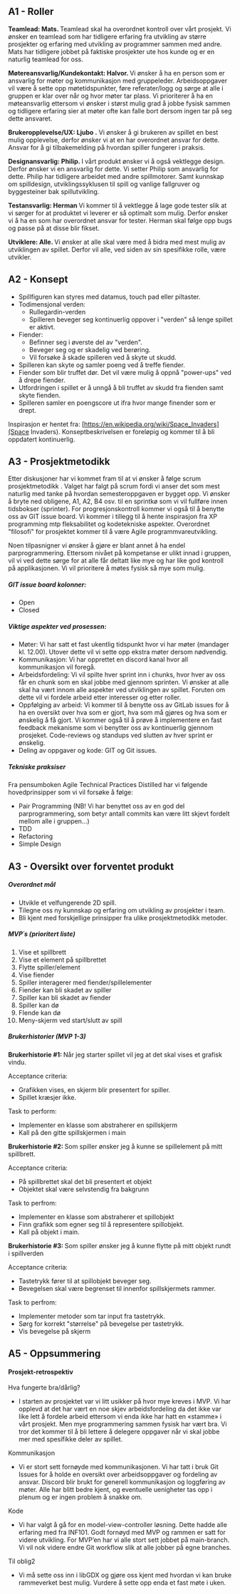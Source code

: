 ## A1 - Roller 
<b> Teamlead: Mats.  </b> Teamlead skal ha overordnet kontroll over vårt prosjekt. Vi ønsker en teamlead som har tidligere erfaring fra utvikling av større prosjekter og erfaring med utvikling av programmer sammen med andre. Mats har tidligere jobbet på faktiske prosjekter ute hos kunde og er en naturlig teamlead for oss. 
 
 <b> Møtereansvarlig/Kundekontakt: Halvor. </b>  Vi ønsker å ha en person som er ansvarlig for møter og kommunikasjon med gruppeleder. Arbeidsoppgaver vil være å sette opp møtetidspunkter, føre referater/logg og sørge at alle i gruppen er klar over når og hvor møter tar plass. Vi prioriterer å ha en møteansvarlig ettersom vi ønsker i størst mulig grad å jobbe fysisk sammen og tidligere erfaring sier at møter ofte kan falle bort dersom ingen tar på seg dette ansvaret. 

<b> Brukeropplevelse/UX: Ljubo .</b> Vi ønsker å gi brukeren av spillet en best mulig opplevelse, derfor ønsker vi at en har overordnet ansvar for dette. Ansvar for å gi tilbakemelding på hvordan spiller fungerer i praksis. 

<b> Designansvarlig: Philip. </b> I vårt produkt ønsker vi å også vektlegge design. Derfor ønsker vi en ansvarlig for dette. Vi setter Philip som ansvarlig for dette. Philip har tidligere arbeidet med andre spillmotorer. Samt kunnskap om spilldesign, utviklingssyklusen til spill og vanlige fallgruver og byggesteiner bak spillutvikling.

<b> Testansvarlig: Herman </b> Vi kommer til å vektlegge å lage gode tester slik at vi sørger for at produktet vi leverer er så optimalt som mulig. Derfor ønsker vi å ha en som har overordnet ansvar for tester. Herman skal følge opp bugs og passe på at disse blir fikset. 

<b> Utviklere: Alle. </b> Vi ønsker at alle skal være med å bidra med mest mulig av utviklingen av spillet. Derfor vil alle, ved siden av sin spesifikke rolle, være utvikler. 

##  A2 - Konsept
- Spillfiguren kan styres med datamus, touch pad eller piltaster. 
- Todimensjonal verden:
    - Rullegardin-verden 
    - Spilleren beveger seg kontinuerlig oppover i "verden" så lenge spillet er aktivt.  
- Fiender:
    - Befinner seg i øverste del av "verden". 
    - Beveger seg og er skadelig ved berøring. 
    - Vil forsøke å skade spilleren ved å skyte ut skudd. 
- Spilleren kan skyte og samler poeng ved å treffe fiender.
- Fiender som blir truffet dør. Det vil være mulig å oppnå "power-ups" ved å drepe fiender. 
- Utfordringen i spillet er å unngå å bli truffet av skudd fra fienden samt skyte fienden.
- Spilleren samler en poengscore ut ifra hvor mange finender som er drept. 

Inspirasjon er hentet fra: [https://en.wikipedia.org/wiki/Space_Invaders](Space Invaders). 
Konseptbeskrivelsen er foreløpig og kommer til å bli oppdatert kontinuerlig. 

##  A3 - Prosjektmetodikk
Etter diskusjoner har vi kommet fram til at vi ønsker å følge scrum prosjektmetodikk .  Valget har falgt på scrum fordi vi anser det som mest naturlig med tanke på hvordan semesteroppgaven er bygget opp. Vi ønsker å bryte ned obligene, A1, A2, B4 osv. til en sprintkø som vi vil fullføre innen tidsbokser (sprinter). For progresjonskontroll kommer vi også til å benytte oss av GIT issue board. Vi kommer i tillegg til å hente inspirasjon fra XP programming mtp fleksabilitet og kodetekniske aspekter. Overordnet "filosofi" for prosjektet kommer til å være Agile programmvareutvikling. 

Noen tilpasnigner vi ønsker å gjøre er blant annet å ha endel parprogrammering. Ettersom nivået på kompetanse er ulikt innad i gruppen,  vil vi ved dette sørge for at alle får deltatt like mye og har like god kontroll på applikasjonen. Vi vil prioritere å møtes fysisk så mye som mulig. 

##### GIT issue board kolonner:
- Open 
- Closed

##### Viktige aspekter ved prosessen:
- Møter: Vi har satt et fast ukentlig tidspunkt hvor vi har møter (mandager kl. 12.00). Utover dette vil vi sette opp ekstra møter dersom nødvendig. 
- Kommunikasjon: Vi har opprettet en discord kanal hvor all kommunikasjon vil foregå. 
- Arbeidsfordeling: Vi vil spilte hver sprint inn i chunks, hvor hver av oss får en chunk som en skal jobbe med gjennom sprinten. Vi ønsker at alle skal ha vært innom alle aspekter ved utviklingen av spillet. Foruten om dette vil vi fordele arbeid etter interesser og etter roller. 
- Oppfølging av arbeid: Vi kommer til å benytte oss av GitLab issues for å ha en oversikt over hva som er gjort, hva som må gjøres og hva som er ønskelig å få gjort. Vi kommer også til å prøve å implementere en fast feedback mekanisme  som vi benytter oss av kontinuerlig gjennom prosjeket. Code-reviews og standups ved slutten av hver sprint er ønskelig. 
- Deling av oppgaver og kode: GIT og Git issues.

##### Tekniske praksiser 
Fra pensumboken Agile Technical Practices Distilled har vi følgende hovedprinsipper som vi vil forsøke å følge:
- Pair Programming (NB! Vi har benyttet oss av en god del parprogrammering, som betyr antall commits kan være litt skjevt fordelt mellom alle i gruppen...)
- TDD 
- Refactoring 
- Simple Design

##  A3 - Oversikt over forventet produkt
##### Overordnet mål
- Utvikle et velfungerende 2D spill. 
- Tilegne oss ny kunnskap og erfaring om utvikling av prosjekter i team. 
- Bli kjent med forskjellige prinsipper fra ulike prosjektmetodikk metoder. 

#####  MVP´s (prioritert liste) 
1. Vise et spillbrett 
2. Vise et element på spillbrettet
3. Flytte spiller/element 
4. Vise fiender
5. Spiller interagerer med fiender/spillelementer
6. Fiender kan bli skadet av spiller 
7. Spiller kan bli skadet av fiender
8. Spiller kan dø 
9. FIende kan dø
10. Meny-skjerm ved start/slutt av spill 

##### Brukerhistorier (MVP 1-3)
<b> Brukerhistorie #1: </b> Når jeg starter spillet vil jeg at det skal vises et grafisk vindu.

Acceptance criteria:
- Grafikken vises, en skjerm blir presentert for spiller. 
- Spillet kræsjer ikke. 

Task to perform:
- Implementer en klasse som abstraherer en spillskjerm
- Kall på den gitte spillskjermen i main  

<b> Brukerhistorie #2: </B> Som spiller ønsker jeg å kunne se spillelement på mitt spillbrett. 

Acceptance criteria:
- På spillbrettet skal det bli presentert et objekt 
- Objektet skal være selvstendig fra bakgrunn 

Task to perfrom:
- Implementer en klasse som abstraherer et spillobjekt 
- Finn grafikk som egner seg til å representere spillobjekt. 
- Kall på objekt i main. 

<b> Brukerhistorie #3: </B> Som spiller ønsker jeg å kunne flytte på mitt objekt rundt i spillverden

Acceptance criteria:
- Tastetrykk fører til at spillobjekt beveger seg. 
- Bevegelsen skal være begrenset til innenfor spillskjermets rammer. 

Task to perfrom:
- Implementer metoder som tar input fra tastetrykk. 
- Sørg for korrekt "størrelse" på bevegelse per tastetrykk. 
- Vis bevegelse på skjerm 


## A5 - Oppsummering 
#### Prosjekt-retrospektiv
Hva fungerte bra/dårlig?
- I starten av prosjektet var vi litt usikker på hvor mye kreves i MVP. Vi har opplevd at det har vært en noe skjev arbeidsfordeling da det ikke var like lett å fordele arbeid ettersom vi enda ikke har hatt en «stamme» i vårt prosjekt. Men mye programmering sammen fysisk har vært bra. Vi tror det kommer til å bli lettere å delegere oppgaver når vi skal jobbe mer med spesifikke deler av spillet. 

Kommunikasjon
- Vi er stort sett fornøyde med kommunikasjonen. Vi har tatt i bruk Git Issues for å holde en oversikt over arbeidsoppgaver og fordeling av ansvar. Discord blir brukt for generell kommunikasjon og loggføring av møter. Alle har blitt bedre kjent, og eventuelle uenigheter tas opp i plenum og er ingen problem å snakke om. 

Kode
- Vi har valgt å gå for en model-view-controller løsning. Dette hadde alle erfaring med fra INF101. Godt fornøyd med MVP og rammen er satt for videre utvikling. For MVP’en har vi alle stort sett jobbet på main-branch. Vi vil nok videre endre Git workflow slik at alle jobber på egne branches. 

Til oblig2 
- Vi må sette oss inn i libGDX og gjøre oss kjent med hvordan vi kan bruke rammeverket best mulig. Vurdere å sette opp enda et fast møte i uken. 


